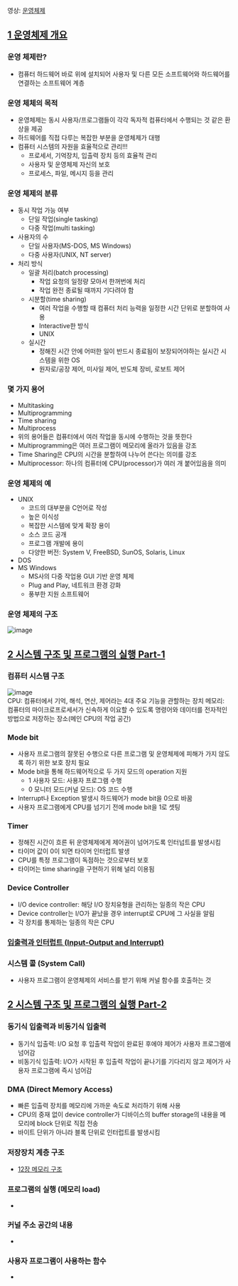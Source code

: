 영상: [운영체제](http://www.kocw.net/home/search/kemView.do?kemId=1046323)

## [1 운영체제 개요](https://core.ewha.ac.kr/publicview/C0101020140307151724641842?vmode=f)

### 운영 체제란?
- 컴퓨터 하드웨어 바로 위에 설치되어 사용자 및 다른 모든 소프트웨어와 하드웨어를 연결하는 소프트웨어 계층

### 운영 체체의 목적
- 운영체제는 동시 사용자/프로그램들이 각각 독자적 컴퓨터에서 수행되는 것 같은 환상을 제공
- 하드웨어를 직접 다루는 복잡한 부분을 운영체제가 대행
- 컴퓨터 시스템의 자원을 효율적으로 관리!!!
  + 프로세서, 기억장치, 입출력 장치 등의 효율적 관리
  + 사용자 및 운영체제 자신의 보호
  + 프로세스, 파일, 메시지 등을 관리

### 운영 체제의 분류
- 동시 작업 가능 여부
  + 단일 작업(single tasking)
  + 다중 작업(multi tasking)
- 사용자의 수
  + 단일 사용자(MS-DOS, MS Windows)
  + 다중 사용자(UNIX, NT server)
- 처리 방식
  + 일괄 처리(batch processing)
    - 작업 요청의 일정량 모아서 한꺼번에 처리
    - 작업 완전 종료될 때까지 기다려야 함
  + 시분할(time sharing)
    - 여러 작업을 수행할 때 컴퓨터 처리 능력을 일정한 시간 단위로 분할하여 사용
    - Interactive한 방식
    - UNIX
  + 실시간
    - 정해진 시간 안에 어떠한 일이 반드시 종료됨이 보장되어야하는 실시간 시스템을 위한 OS
    - 원자로/공장 제어, 미사일 제어, 반도체 장비, 로보트 제어

### 몇 가지 용어
- Multitasking
- Multiprogramming
- Time sharing
- Multiprocess
- 위의 용어들은 컴퓨터에서 여러 작업을 동시에 수행하는 것을 뜻한다
- Multiprogramming은 여러 프로그램이 메모리에 올라가 있음을 강조
- Time Sharing은 CPU의 시간을 분할하여 나누어 쓴다는 의미를 강조
- Multiprocessor: 하나의 컴퓨터에 CPU(processor)가 여러 개 붙어있음을 의미

### 운영 체제의 예
- UNIX
  + 코드의 대부분을 C언어로 작성
  + 높은 이식성
  + 복잡한 시스템에 맞게 확장 용이
  + 소스 코드 공개
  + 프로그램 개발에 용이
  + 다양한 버전: System V, FreeBSD, SunOS, Solaris, Linux
- DOS
- MS Windows
  + MS사의 다중 작업용 GUI 기반 운영 체제
  + Plug and Play, 네트워크 환경 강화
  + 풍부한 지원 소프트웨어

### 운영 체제의 구조   
![image](https://user-images.githubusercontent.com/28378553/125187152-1ebbce00-e269-11eb-9d8c-751ed9d8d5bf.png)

## [2 시스템 구조 및 프로그램의 실행 Part-1](https://core.ewha.ac.kr/publicview/C0101020140311132925816476?vmode=f)

### 컴퓨터 시스템 구조   
![image](https://user-images.githubusercontent.com/28378553/125187346-292a9780-e26a-11eb-83fb-bd0249ff43d4.png)     
CPU: 컴퓨터에서 기억, 해석, 연산, 제어라는 4대 주요 기능을 관할하는 장치
메모리: 컴퓨터의 마이크로프로세서가 신속하게 이요할 수 있도록 명령어와 데이터를 전자적인 방법으로 저장하는 장소(메인 CPU의 작업 공간)

### Mode bit
- 사용자 프로그램의 잘못된 수행으로 다른 프로그램 및 운영체제에 피해가 가지 않도록 하기 위한 보호 장치 필요
- Mode bit을 통해 하드웨어적으로 두 가지 모드의 operation 지원
  + 1 사용자 모드: 사용자 프로그램 수행
  + 0 모니터 모드(커널 모드): OS 코드 수행
- Interrupt나 Exception 발생시 하드웨어가 mode bit을 0으로 바꿈
- 사용자 프로그램에게 CPU를 넘기기 전에 mode bit을 1로 셋팅

### Timer
- 정해진 시간이 흐른 뒤 운영체제에게 제어권이 넘어가도록 인터넙트를 발생시킴
- 타이머 값이 0이 되면 타이머 인터럽트 발생
- CPU를 특정 프로그램이 독점하는 것으로부터 보호
- 타이머는 time sharing을 구현하기 위해 널리 이용됨

### Device Controller
- I/O device controller: 해당 I/O 장치유형을 관리하는 일종의 작은 CPU
- Device controller는 I/O가 끝났을 경우 interrupt로 CPU에 그 사실을 알림
- 각 장치를 통제하는 일종의 작은 CPU

### [입출력과 인터럽트 (Input-Output and Interrupt)](../컴퓨터-구조/5장-기본-컴퓨터의-구조와-설계-Part2/입출력과-인터럽트.md)

### 시스템 콜 (System Call)
- 사용자 프로그램이 운영체제의 서비스를 받기 위해 커널 함수를 호출하는 것

## [2 시스템 구조 및 프로그램의 실행 Part-2](https://core.ewha.ac.kr/publicview/C0101020140314151238067290?vmode=f)

### 동기식 입출력과 비동기식 입출력
- 동기식 입출력: I/O 요청 후 입출력 작업이 완료된 후에야 제어가 사용자 프로그램에 넘어감
- 비동기식 입출력: I/O가 시작된 후 입출력 작업이 끝나기를 기다리지 않고 제어가 사용자 프로그램에 즉시 넘어감

### DMA (Direct Memory Access)
- 빠른 입출력 장치를 메모리에 가까운 속도로 처리하기 위해 사용
- CPU의 중재 없이 device controller가 디바이스의 buffer storage의 내용을 메모리에 block 단위로 직접 전송
- 바이트 단위가 아니라 블록 단위로 인터럽트를 발생시킴

### 저장장치 계층 구조
- [12장 메모리 구조](../컴퓨터-구조/12장-메모리-구조/12장-메모리-구조.md) 

### 프로그램의 실행 (메모리 load)

- 

### 커널 주소 공간의 내용

- 

### 사용자 프로그램이 사용하는 함수

-
